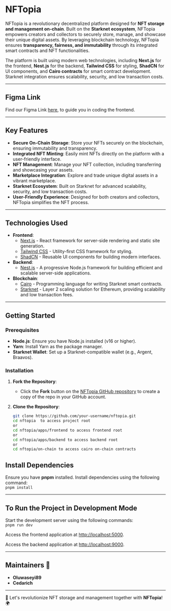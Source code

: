 # NFTopia

NFTopia is a revolutionary decentralized platform designed for **NFT storage and management on-chain**. Built on the **Starknet ecosystem**, NFTopia empowers creators and collectors to securely store, manage, and showcase their unique digital assets. By leveraging blockchain technology, NFTopia ensures **transparency, fairness, and immutability** through its integrated smart contracts and NFT functionalities.

The platform is built using modern web technologies, including **Next.js** for the frontend, **Nest.js** for the backend, **Tailwind CSS** for styling, **ShadCN** for UI components, and **Cairo contracts** for smart contract development. Starknet integration ensures scalability, security, and low transaction costs.

---

## Figma Link
Find our Figma Link [here](https://www.figma.com/design/Cg75Fx3YzfP2KzyiYa0vLU/NFTopia?node-id=0-1&t=6ky2MmrZqKyqspAB-1), to guide you in coding the frontend.

---

## Key Features

- **Secure On-Chain Storage**: Store your NFTs securely on the blockchain, ensuring immutability and transparency.
- **Integrated NFT Minting**: Easily mint NFTs directly on the platform with a user-friendly interface.
- **NFT Management**: Manage your NFT collection, including transferring and showcasing your assets.
- **Marketplace Integration**: Explore and trade unique digital assets in a vibrant marketplace.
- **Starknet Ecosystem**: Built on Starknet for advanced scalability, security, and low transaction costs.
- **User-Friendly Experience**: Designed for both creators and collectors, NFTopia simplifies the NFT process.

---

## Technologies Used

- **Frontend**:
  - [Next.js](https://nextjs.org/) - React framework for server-side rendering and static site generation.
  - [Tailwind CSS](https://tailwindcss.com/) - Utility-first CSS framework for styling.
  - [ShadCN](https://ui.shadcn.com/) - Reusable UI components for building modern interfaces.
- **Backend**:
  - [Nest.js](https://nestjs.com/) - A progressive Node.js framework for building efficient and scalable server-side applications.
- **Blockchain**:
  - [Cairo](https://www.cairo-lang.org/) - Programming language for writing Starknet smart contracts.
  - [Starknet](https://starknet.io/) - Layer 2 scaling solution for Ethereum, providing scalability and low transaction fees.

---

## Getting Started

### Prerequisites

- **Node.js**: Ensure you have Node.js installed (v16 or higher).
- **Yarn**: Install Yarn as the package manager.
- **Starknet Wallet**: Set up a Starknet-compatible wallet (e.g., Argent, Braavos).

### Installation

1. **Fork the Repository**:

   - Click the **Fork** button on the [NFTopia GitHub repository](https://github.com/NFTopia-Foundation/nftopia) to create a copy of the repo in your GitHub account.

2. **Clone the Repository**:
   ```bash
   git clone https://github.com/your-username/nftopia.git
   cd nftopia  to access project root
   or
   cd nftopia/apps/frontend to access frontend root
   or
   cd nftopia/apps/backend to access backend root
   or 
   cd nftopia/on-chain to access cairo on-chain contracts
   ```

## Install Dependencies

Ensure you have **pnpm** installed. Install dependencies using the following command:  
`pnpm install`

---

## To Run the Project in Development Mode

Start the development server using the following commands:  
`pnpm run dev`  



Access the frontend application at [http://localhost:5000](http://localhost:5000).


Access the backend application at [http://localhost:9000](http://localhost:9000).

---

## Maintainers 👥

- **Oluwaseyi89**
- **Cedarich**

---

🚀 Let's revolutionize NFT storage and management together with **NFTopia**! 🌍
